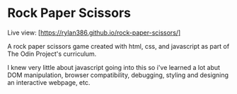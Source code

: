 # Rock Paper Scissors 
Live view: [https://rylan386.github.io/rock-paper-scissors/]

A rock paper scissors game created with html, css, and javascript as part of The Odin Project's curriculum.

I knew very little about javascript going into this so i've learned a lot abut DOM manipulation, browser compatibility, debugging, styling and designing an interactive webpage, etc.

